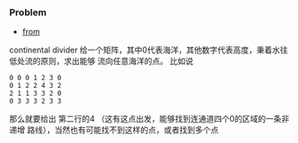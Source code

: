 ### Problem
- [from](http://www.mitbbs.com/article_t1/JobHunting/32882153_0_1.html)

continental divider
给一个矩阵，其中0代表海洋，其他数字代表高度，秉着水往低处流的原则，求出能够
流向任意海洋的点。 比如说
```
0 0 0 1 2 3 0
0 1 2 2 4 3 2
2 1 1 3 3 2 0
0 3 3 3 2 3 3
```

那么就要给出 第二行的4 （这有这点出发，能够找到连通道四个0的区域的一条非递增
路线），当然也有可能找不到这样的点，或者找到多个点
